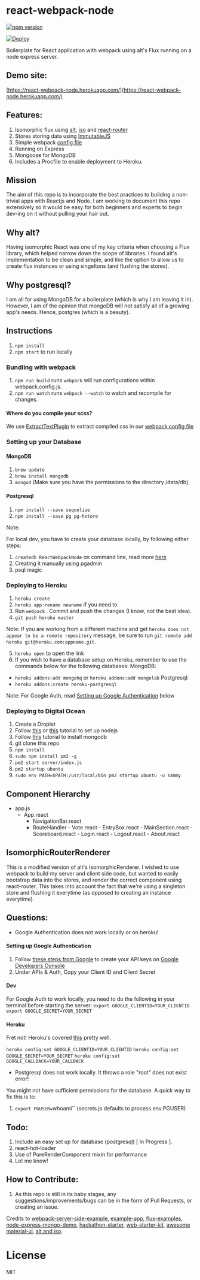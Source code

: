 # react-webpack-node

[![npm version](https://badge.fury.io/js/react-webpack-node.svg)](http://badge.fury.io/js/react-webpack-node)

[![Deploy](https://www.herokucdn.com/deploy/button.png)](https://heroku.com/deploy)

Boilerplate for React application with webpack using alt's Flux running on a node express server.

## Demo site:

[https://react-webpack-node.herokuapp.com/](https://react-webpack-node.herokuapp.com/)

## Features:

1. Isomorphic flux using [alt](https://github.com/goatslacker/alt), [iso](https://github.com/goatslacker/iso) and [react-router](https://github.com/rackt/react-router)
2. Stores storing data using [ImmutableJS](https://github.com/facebook/immutable-js)
3. Simple webpack [config file](https://github.com/choonkending/react-webpack-node/blob/master/webpack.config.js)
4. Running on Express
5. Mongoose for MongoDB
6. Includes a Procfile to enable deployment to Heroku.

## Mission

The aim of this repo is to incorporate the best practices to building a non-trivial apps with Reactjs and Node.
I am working to document this repo extensively so it would be easy for both beginners and experts to begin dev-ing on it without pulling your hair out.

## Why alt?

Having isomorphic React was one of my key criteria when choosing a Flux library, which helped narrow down the scope of libraries.
I found alt's implementation to be clean and simple, and like the option to allow us to create flux instances or using singeltons (and flushing the stores). 

## Why postgresql?

I am all for using MongoDB for a boilerplate (which is why I am leaving it in). However, I am of the opinion that mongoDB will not satisfy all of a growing app's needs. Hence, postgres (which is a beauty).


## Instructions

1. `npm install`
2. `npm start` to run locally

### Bundling with webpack

1. `npm run build` runs `webpack` will run configurations within webpack.config.js.
2. `npm run watch` runs `webpack --watch` to watch and recompile for changes.

#### Where do you compile your scss?
We use [ExtractTextPlugin](https://github.com/webpack/extract-text-webpack-plugin) to extract compiled css in our [webpack config file](https://github.com/choonkending/react-webpack-node/blob/master/webpack.config.js)

### Setting up your Database

#### MongoDB

1. `brew update`
2. `brew install mongodb`
3. `mongod` (Make sure you have the permissions to the directory /data/db)

#### Postgresql

1. `npm install --save sequelize`
2. `npm install --save pg pg-hstore`

Note:

For local dev, you have to create your database locally, by following either steps:
1. `createdb ReactWebpackNode` on command line, read more [here](http://www.postgresql.org/docs/9.3/static/app-createdb.html)
2. Creating it manually using pgadmin
3. psql magic

### Deploying to Heroku

1. `heroku create`
2. `heroku app:rename newname` if you need to
3. Run `webpack` . Commit and push the changes (I know, not the best idea).
4. `git push heroku master`

  Note: If you are working from a different machine and get `heroku does not appear to be a remote repository`     message, be sure to run `git remote add heroku git@heroku.com:appname.git`.

5. `heroku open` to open the link
6. If you wish to have a database setup on Heroku, remember to use the commands below for the following databases:
MongoDB:
- `heroku addons:add mongohq` or `heroku addons:add mongolab`
Postgresql:
- `heroku addons:create heroku-postgresql`

Note: For Google Auth, read [Setting up Google Authentication](https://github.com/choonkending/react-webpack-node/tree/feature/passport_google_auth#setting-up-google-authentication) below

### Deploying to Digital Ocean

1. Create a Droplet
2. Follow [this](https://www.digitalocean.com/community/tutorials/how-to-set-up-a-node-js-application-for-production-on-ubuntu-14-04) or
[this](https://www.digitalocean.com/community/tutorials/how-to-install-node-js-on-an-ubuntu-14-04-server) tutorial
to set up nodejs
3. Follow [this](https://www.digitalocean.com/community/tutorials/how-to-install-mongodb-on-ubuntu-12-04) tutorial to install mongodb
4. git clone this repo
5. `npm install`
6. `sudo npm install pm2 -g`
7. `pm2 start server/index.js`
8. `pm2 startup ubuntu`
9. `sudo env PATH=$PATH:/usr/local/bin pm2 startup ubuntu -u sammy`

## Component Hierarchy

- app.js
	- App.react
		- NavigationBar.react
	  - RouteHandler
			- Vote.react
				- EntryBox.react
				- MainSection.react
				- Scoreboard.react
			- Login.react
			- Logout.react
			- About.react

## IsomorphicRouterRenderer

This is a modified version of alt's IsomorphicRenderer. I wished to use webpack to build my server and client side code, but wanted to easily bootstrap data into the stores, and render the correct component using react-router. This takes into account the fact that we're using a singleton store and flushing it everytime (as opposed to creating an instance everytime).

## Questions:

- Google Authentication does not work locally or on heroku!

#### Setting up Google Authentication

1. Follow [these steps from Google](https://developers.google.com/identity/protocols/OpenIDConnect) to create your API  keys on [Google Developers Console](https://console.developers.google.com/)
2. Under APIs & Auth, Copy your Client ID and Client Secret

#### Dev
For Google Auth to work locally, you need to do the following in your terminal before starting the server:
`export GOOGLE_CLIENTID=YOUR_CLIENTID`
`export GOOGLE_SECRET=YOUR_SECRET`

#### Heroku

Fret not! Heroku's covered [this](https://devcenter.heroku.com/articles/config-vars) pretty well.

`heroku config:set GOOGLE_CLIENTID=YOUR_CLIENTID`
`heroku config:set GOOGLE_SECRET=YOUR_SECRET`
`heroku config:set GOOGLE_CALLBACK=YOUR_CALLBACK`

- Postgresql does not work locally. It throws a role "root" does not exist error!

You might not have sufficient permissions for the database. A quick way to fix this is to:

1. `export PGUSER=`whoami`` (secrets.js defaults to process.env.PGUSER)

## Todo:

1. Include an easy set up for database (postgresql) [ In Progress ].
2. react-hot-loader
3. Use of PureRenderComponent mixin for performance
4. Let me know!

## How to Contribute:

1. As this repo is still in its baby stages, any suggestions/improvements/bugs can be in the form of Pull Requests, or creating an issue.

Credits to [webpack-server-side-example](https://github.com/webpack/react-webpack-server-side-example), [example-app](https://github.com/webpack/example-app), [flux-examples](https://github.com/facebook/flux/tree/master/examples), [node-express-mongo-demo](https://github.com/madhums/node-express-mongoose-demo), [hackathon-starter](https://github.com/sahat/hackathon-starter/), [web-starter-kit](https://github.com/google/web-starter-kit), [awesome material-ui](https://github.com/callemall/material-ui), [alt and iso](https://github.com/goatslacker/iso/tree/master/examples/react-router-flux).

License
===============
MIT
